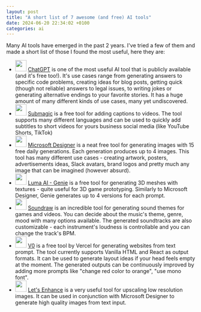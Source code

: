 ```yaml
---
layout: post
title: "A short list of 7 awesome (and free) AI tools"
date: 2024-06-20 22:34:02 +0100
categories: ai
---
```


Many AI tools have emerged in the past 2 years. I've tried a few of them and made a short list of those I found the most useful, here they are:

- <img width=30 height=30 src="/blog/assets/ai-tools/chatgpt.webp"> [ChatGPT](https://chat.openai.com/chat) is one of the most useful AI tool that is publicly available (and it's free too!). It's use cases range from generating answers to specific code problems, creating ideas for blog posts, getting quick (though not reliable) answers to legal issues, to writing jokes or generating alternative endings to your favorite stories. It has a huge amount of many different kinds of use cases, many yet undiscovered.
- <img width=30 height=30 src="/blog/assets/ai-tools/submagic.jpg"> [Submagic](https://www.submagic.co/) is a free tool for adding captions to videos. The tool supports many different languages and can be used to quickly add subtitles to short videos for yours business social media (like YouTube Shorts, TikTok)
- <img width=30 height=30 src="/blog/assets/ai-tools/microsoft-designer.jpg"> [Microsoft Designer](https://www.bing.com/images/create?FORM=GENEXP) is a neat free tool for generating images with 15 free daily generations. Each generation produces up to 4 images. This tool has many different use cases - creating artwork, posters, advertisements ideas, Slack avatars, brand logos and pretty much any image that can be imagined (however absurd).
- <img width=30 height=30 src="/blog/assets/ai-tools/luma.png"> [Luma AI - Genie](https://lumalabs.ai/genie/) is a free tool for generating 3D meshes with textures - quite useful for 3D game prototyping. Similarly to Microsoft Designer, Genie generates up to 4 versions for each prompt.
- <img width=30 height=30 src="/blog/assets/ai-tools/soundraw.png"> [Soundraw](https://soundraw.io/) is an incredible tool for generating sound themes for games and videos. You can decide about the music's theme, genre, mood with many options available. The generated soundtracks are also customizable - each instrument's loudness is controllable and you can change the track's BPM.
- <img width=30 height=30 src="/blog/assets/ai-tools/v0.png"> [V0](https://v0.dev/) is a free tool by Vercel for generating websites from text prompt. The tool currently supports Vanilla HTML and React as output formats. It can be used to generate layout ideas if your head feels empty at the moment. The generated outputs can be continuously improved by adding more prompts like "change red color to orange", "use mono font".
- <img width=30 height=30 src="/blog/assets/ai-tools/lets-enhance.webp"> [Let's Enhance](https://letsenhance.io/) is a very useful tool for upscaling low resolution images. It can be used in conjunction with Microsoft Designer to generate high quality images from text input.
